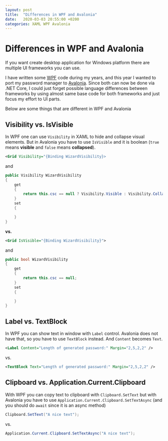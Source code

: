 ```yaml
---
layout: post
title:  "Differences in WPF and Avalonia"
date:   2020-03-03 20:55:00 +0200
categories: XAML WPF Avalonia
---
```

# Differences in WPF and Avalonia

If you want create desktop application for Windows platform there are multiple UI frameworks you can use.

I have written some [WPF](https://en.wikipedia.org/wiki/Windows_Presentation_Foundation) code during my years, and this year I wanted to port my password manager to [Avalonia](https://avaloniaui.net/). Since both can now be done via .NET Core, I could just forget possible language differences between frameworks by using almost same base code for both frameworks and just focus my effort to UI parts.

Below are some things that are different in WPF and Avalonia

## Visibility vs. IsVisible

In WPF one can use `Visibility` in XAML to hide and collapse visual elements. But in Avalonia you have to use `IsVisible` and it is boolean (`true` means **visible** and `false` means **collapsed**).

```xml
<Grid Visibility="{Binding WizardVisibility}>
```
and
```csharp
public Visibility WizardVisibility
{ 
    get
    {
        return this.csc == null ? Visibility.Visible : Visibility.Collapsed;
    } 
    set
    {

    }
}
```

**vs.**

```xml
<Grid IsVisible="{Binding WizardVisibility}">
```
and
```csharp
public bool WizardVisibility
{ 
    get
    {
        return this.csc == null;
    } 
    set
    {

    }
}
```

## Label vs. TextBlock

In WPF you can show text in window with `Label` control. Avalonia does not have that, so you have to use `TextBlock` instead. And `Content` becomes `Text`.

```xml
<Label Content="Length of generated password:" Margin="2,5,2,2" />
```
vs.
```xml
<TextBlock Text="Length of generated password:" Margin="2,5,2,2" />
```

## Clipboard vs. Application.Current.Clipboard

With WPF you can copy text to clipboard with `Clipboard.SetText` but with Avalonia you have to use `Application.Current.Clipboard.SetTextAsync` (and you should do `await` since it is an async method)

```csharp
Clipboard.SetText("A nice text");
```
vs.
```csharp
Application.Current.Clipboard.SetTextAsync("A nice text");
```